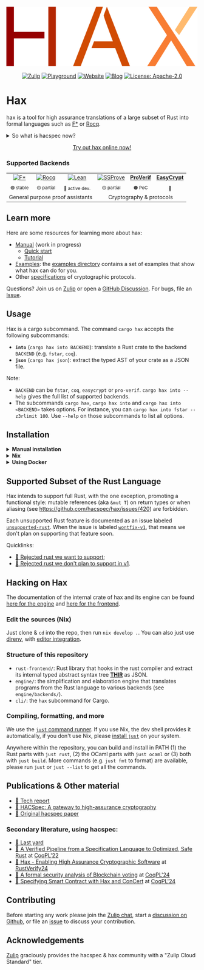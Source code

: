 <p align="center">
  <img src="logo.svg"/>
</p>

<p align="center">
  <a href="https://hacspec.zulipchat.com/"><img src="https://img.shields.io/badge/Zulip-50ADFF?logo=Zulip&logoColor=white" alt="Zulip"></a>
  <a href="https://hax-playground.cryspen.com"><img src="https://img.shields.io/badge/try-Playground-1f6feb" alt="Playground"></a>
  <a href="https://hax.cryspen.com"><img src="https://img.shields.io/badge/docs-Website-brightgreen" alt="Website"></a>
  <a href="https://hax.cryspen.com/blog"><img src="https://img.shields.io/badge/Blog-9b59b6" alt="Blog"></a>
  <a href="LICENSE"><img src="https://img.shields.io/badge/license-Apache--2.0-blue.svg" alt="License: Apache-2.0"></a>
</p>

# Hax

hax is a tool for high assurance translations of a large subset of
Rust into formal languages such as [F\*](https://www.fstar-lang.org/) or [Rocq](https://rocq-prover.org/).


<details>
<summary> So what is hacspec now?</summary>

hacspec is the functional subset of Rust that can be used, together with a hacspec
standard library, to write succinct, executable, and verifiable specifications in
Rust.
These specifications can be translated into formal languages with hax.
</details>

<p align="center">
    <a href="https://hax-playground.cryspen.com/#fstar+tc/latest-main/gist=5252f86237adbca7fdeb7a8fea0b1648">
    Try out hax online now!
    </a>
</p>


### Supported Backends

<table align="center">
  <tr>
    <td align="center" style="vertical-align: center;">
      <a href="https://www.fstar-lang.org/">
        <img src="https://fstar-lang.org/i/fstar-new.png" alt="F*" height="30"/>
      </a>
    </td>
    <td align="center" style="vertical-align: center;">
      <a href="https://rocq-prover.org/">
        <img src="https://rocq-prover.org/_/Njk3Njg5NzliYmU5OWFhNWFhNmFiY2Q1YTVmZmEwNzY/logos/logo-rocq-blue_orange.svg" alt="Rocq" height="18"/><br/>
      </a>
    </td>
    <td align="center" style="vertical-align: center; ">
      <a href="https://lean-lang.org/">
        <img src="https://upload.wikimedia.org/wikipedia/commons/d/dc/Lean_logo2.svg" alt="Lean" height="30"/><br/>
      </a>
    </td>
    <td align="center" style="vertical-align: center;">
      <a href="https://github.com/SSProve/ssprove">
        <img src="https://user-images.githubusercontent.com/5850655/111436014-c6811f00-8701-11eb-9363-3f2a1b9e9da1.png" alt="SSProve" height="20"/><br/>
      </a>
    </td>
    <td align="center" style="vertical-align: center;">
      <a href="https://proverif.inria.fr/">
        <b>ProVerif</b>
      </a>
    </td>
    <td align="center" style="vertical-align: center;">
      <a href="https://www.easycrypt.info/">
        <b>EasyCrypt</b>
      </a>
    </td>
  </tr>
  <tr>
    <!-- 🟢🟡🟠🔴 -->
    <td align="center"><sub>🟢 stable</sub></td>
    <td align="center"><sub>🟡 partial</sub></td>
    <td align="center"><sub>🚀 active dev.</sub></td>
    <td align="center"><sub>🟡 partial</sub></td>
    <td align="center"><sub>🟠 PoC</sub></td>
    <td align="center"><sub>🔴</sub></td>
  </tr>
  <tr>
    <td align="center" style="vertical-align: center;" colspan="3">
      General purpose proof assistants
    </td>
    <td align="center" style="vertical-align: center;" colspan="3">
      Cryptography & protocols
    </td>
  </tr>
</table>

## Learn more

Here are some resources for learning more about hax:

 - [Manual](https://hax.cryspen.com/manual/index.html) (work in progress)
    + [Quick start](https://hax.cryspen.com/manual/quick_start/index.html)
    + [Tutorial](https://hax.cryspen.com/manual/tutorial/index.html)
 - [Examples](./examples/): the [examples directory](./examples/) contains
   a set of examples that show what hax can do for you.
 - Other [specifications](https://github.com/hacspec/specs) of cryptographic protocols.

Questions? Join us on [Zulip](https://hacspec.zulipchat.com/) or open a [GitHub Discussion](https://github.com/cryspen/hax/discussions). For bugs, file an [Issue](https://github.com/cryspen/hax/issues).

## Usage
Hax is a cargo subcommand. 
The command `cargo hax` accepts the following subcommands:
 * **`into`** (`cargo hax into BACKEND`): translate a Rust crate to the backend `BACKEND` (e.g. `fstar`, `coq`).
 * **`json`** (`cargo hax json`): extract the typed AST of your crate as a JSON file.
 
Note:
 * `BACKEND` can be `fstar`, `coq`, `easycrypt` or `pro-verif`. `cargo hax into --help`
   gives the full list of supported backends.
 * The subcommands `cargo hax`, `cargo hax into` and `cargo hax into
   <BACKEND>` takes options. For instance, you can `cargo hax into
   fstar --z3rlimit 100`. Use `--help` on those subcommands to list
   all options.

## Installation
<details>
  <summary><b>Manual installation</b></summary>

1. Make sure to have the following installed on your system:

- [`opam`](https://opam.ocaml.org/) (`opam switch create 5.1.1`)
- [`rustup`](https://rustup.rs/)
- [`nodejs`](https://nodejs.org/)
- [`jq`](https://jqlang.github.io/jq/)

2. Clone this repo: `git clone git@github.com:hacspec/hax.git && cd hax`
3. Run the [setup.sh](./setup.sh) script: `./setup.sh`.
4. Run `cargo-hax --help`

</details>

<details>
  <summary><b>Nix</b></summary>

 This should work on [Linux](https://nixos.org/download.html#nix-install-linux), [MacOS](https://nixos.org/download.html#nix-install-macos) and [Windows](https://nixos.org/download.html#nix-install-windows).

<details>
  <summary><b>Prerequisites:</b> <a href="https://nixos.org/">Nix package
manager</a> <i>(with <a href="https://nixos.wiki/wiki/Flakes">flakes</a> enabled)</i></summary>

  - Either using the [Determinate Nix Installer](https://github.com/DeterminateSystems/nix-installer), with the following bash one-liner:
    ```bash
    curl --proto '=https' --tlsv1.2 -sSf -L https://install.determinate.systems/nix | sh -s -- install
    ```
  - or following [those steps](https://github.com/mschwaig/howto-install-nix-with-flake-support).

</details>

+ **Run hax on a crate directly** to get F\*/Coq/... (assuming you are in the crate's folder):
   - `nix run github:hacspec/hax -- into fstar` extracts F*.

+ **Install hax**:  `nix profile install github:hacspec/hax`, then run `cargo hax --help` anywhere
+ **Note**: in any of the Nix commands above, replace `github:hacspec/hax` by `./dir` to compile a local checkout of hax that lives in `./some-dir`
+ **Setup binary cache**: [using Cachix](https://app.cachix.org/cache/hax), just `cachix use hax`

</details>

<details>
  <summary><b>Using Docker</b></summary>

1. Clone this repo: `git clone git@github.com:hacspec/hax.git && cd hax`
3. Build the docker image: `docker build -f .docker/Dockerfile . -t hax`
4. Get a shell: `docker run -it --rm -v /some/dir/with/a/crate:/work hax bash`
5. You can now run `cargo-hax --help` (notice here we use `cargo-hax` instead of `cargo hax`)

Note: Please make sure that `$HOME/.cargo/bin` is in your `$PATH`, as
that is where `setup.sh` will install hax.

</details>

## Supported Subset of the Rust Language

Hax intends to support full Rust, with the one exception, promoting a functional style: mutable references (aka `&mut T`) on return types or when aliasing (see https://github.com/hacspec/hax/issues/420) are forbidden.

Each unsupported Rust feature is documented as an issue labeled [`unsupported-rust`](https://github.com/hacspec/hax/issues?q=is%3Aissue+is%3Aopen+label%3Aunsupported-rust). When the issue is labeled [`wontfix-v1`](https://github.com/hacspec/hax/issues?q=is%3Aissue+is%3Aopen+label%3Aunsupported-rust+label%3Awontfix%2Cwontfix-v1), that means we don't plan on supporting that feature soon.

Quicklinks:
 - [🔨 Rejected rust we want to support](https://github.com/hacspec/hax/issues?q=is%3Aissue+is%3Aopen+label%3Aunsupported-rust+-label%3Awontfix%2Cwontfix-v1);
 - [💭 Rejected rust we don't plan to support in v1](https://github.com/hacspec/hax/issues?q=is%3Aissue+is%3Aopen+label%3Aunsupported-rust+label%3Awontfix%2Cwontfix-v1).

## Hacking on Hax
The documentation of the internal crate of hax and its engine can be
found [here for the engine](https://hax.cryspen.com/engine/index.html)
and [here for the frontend](https://hax.cryspen.com/frontend/index.html).

### Edit the sources (Nix)

Just clone & `cd` into the repo, then run `nix develop .`.
You can also just use [direnv](https://github.com/nix-community/nix-direnv), with [editor integration](https://github.com/direnv/direnv/wiki#editor-integration).

### Structure of this repository

- `rust-frontend/`: Rust library that hooks in the rust compiler and
  extract its internal typed abstract syntax tree
  [**THIR**](https://rustc-dev-guide.rust-lang.org/thir.html) as JSON.
- `engine/`: the simplification and elaboration engine that translates
  programs from the Rust language to various backends (see `engine/backends/`).
- `cli/`: the `hax` subcommand for Cargo.

### Compiling, formatting, and more
We use the [`just` command runner](https://just.systems/). If you use
Nix, the dev shell provides it automatically, if you don't use Nix,
please [install `just`](https://just.systems/man/en/packages.html) on
your system.

Anywhere within the repository, you can build and install in PATH (1)
the Rust parts with `just rust`, (2) the OCaml parts with `just ocaml`
or (3) both with `just build`. More commands (e.g. `just fmt` to
format) are available, please run `just` or `just --list` to get all
the commands.

## Publications & Other material

* [📕 Tech report](https://hal.inria.fr/hal-03176482)
* [📕 HACSpec: A gateway to high-assurance cryptography](https://github.com/hacspec/hacspec/blob/master/rwc2023-abstract.pdf)
* [📕 Original hacspec paper](https://www.franziskuskiefer.de/publications/hacspec-ssr18-paper.pdf)

### Secondary literature, using hacspec:
* [📕 Last yard](https://eprint.iacr.org/2023/185)
* [📕 A Verified Pipeline from a Specification Language to Optimized, Safe Rust](https://github.com/hacspec/hacspec.github.io/blob/master/coqpl22-final61.pdf) at [CoqPL'22](https://popl22.sigplan.org/details/CoqPL-2022-papers/5/A-Verified-Pipeline-from-a-Specification-Language-to-Optimized-Safe-Rust)
* [📕 Hax - Enabling High Assurance Cryptographic Software](https://github.com/hacspec/hacspec.github.io/blob/master/RustVerify24.pdf) at [RustVerify24](https://sites.google.com/view/rustverify2024)
* [📕 A formal security analysis of Blockchain voting](https://github.com/hacspec/hacspec.github.io/blob/master/coqpl24-paper8-2.pdf) at [CoqPL'24](https://popl24.sigplan.org/details/CoqPL-2024-papers/8/A-formal-security-analysis-of-Blockchain-voting)
* [📕 Specifying Smart Contract with Hax and ConCert](https://github.com/hacspec/hacspec.github.io/blob/master/coqpl24-paper9-13.pdf) at [CoqPL'24](https://popl24.sigplan.org/details/CoqPL-2024-papers/9/Specifying-Smart-Contract-with-Hax-and-ConCert)

## Contributing

Before starting any work please join the [Zulip chat][chat-link], start a [discussion on Github](https://github.com/hacspec/hax/discussions), or file an [issue](https://github.com/hacspec/hax/issues) to discuss your contribution.


[chat-link]: https://hacspec.zulipchat.com

## Acknowledgements

[Zulip] graciously provides the hacspec & hax community with a "Zulip Cloud Standard" tier.


[Zulip]: https://zulip.com/
